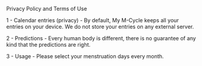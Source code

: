 Privacy Policy and Terms of Use

1 - Calendar entries (privacy) - By default, My M-Cycle keeps all your entries on your device. We do not store your entries on any external server.

2 - Predictions - Every human body is different, there is no guarantee of any kind that the predictions are right.

3 - Usage - Please select your menstruation days every month.
